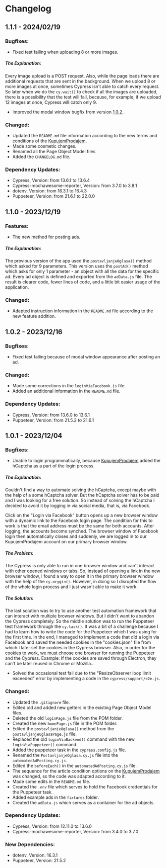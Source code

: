 # Changelog

## 1.1.1 - 2024/02/19

### Bugfixes:

-   Fixed test failing when uploading 8 or more images.

##### The Explanation:

Every image upload is a POST request. Also, while the page loads there are additional requests that are sent in the background. When we upload 8 or more images at once, sometimes Cypress isn't able to catch every request. So later when we do the `cy.wait()` to check if all the images are uploaded, there is a possibility that the test will fail, because, for example, if we upload 12 images at once, Cypress will catch only 9.

-   Improved the modal window bugfix from version [ 1.0.2 ](#102---20231216).

### Changed:

-   Updated the `README.md` file information according to the new terms and conditions of the [KupujemProdajem](https://www.kupujemprodajem.com/).
-   Made some cosmetic changes.
-   Renamed all the Page Object Model files.
-   Added the `CHANGELOG.md` file.

### Dependency Updates:

-   Cypress, Version: from 13.6.1 to 13.6.4
-   Cypress-mochawesome-reporter, Version: from 3.7.0 to 3.8.1
-   dotenv, Version: from 16.3.1 to 16.4.3
-   Puppeteer, Version: from 21.6.1 to 22.0.0

## 1.1.0 - 2023/12/19

### Features:

-   The new method for posting ads.

##### The Explanation:

The previous version of the app used the `postavljanjeOglasa()` method which asked for 9 parameters. This version uses the `postAd()` method which asks for only 1 parameter - an object with all the data for the specific ad. Every ad object is defined and exported from the `adData.js` file. The result is clearer code, fewer lines of code, and a little bit easier usage of the application.

### Changed:

-   Adapted instruction information in the `README.md` file according to the new feature addition.

## 1.0.2 - 2023/12/16

### Bugfixes:

-   Fixed test failing because of modal window appearance after posting an ad.

### Changed:

-   Made some corrections in the `loginViaFacebook.js` file.
-   Added an additional information in the `README.md` file.

### Dependency Updates:

-   Cypress, Version: from 13.6.0 to 13.6.1
-   Puppeteer, Version: from 21.5.2 to 21.6.1

## 1.0.1 - 2023/12/04

### Bugfixes:

-   Unable to login programmatically, because [KupujemProdajem](https://www.kupujemprodajem.com/) added the hCaptcha as a part of the login process.

##### The Explanation:

Couldn't find a way to automate solving the hCaptcha, except maybe with the help of a some hCaptcha solver. But the hCaptcha solver has to be paid and I was looking for a free solution. So instead of solving the hCaptcha I decided to avoid it by logging in via social media, that is, via Facebook.

Click on the "Login via Facebook" button opens up a new browser window with a dynamic link to the Facebook login page. The condition for this to work is that the email address must be the same for both accounts. After logging, the accounts become synched. The browser window of Facebook login then automatically closes and suddenly, we are logged in to our KupujemProdajem account on our primary browser window.

##### The Problem:

The Cypress is only able to run in one browser window and can't interact with other opened windows or tabs. So, instead of opening a link in the new browser window, I found a way to open it in the primary browser window with the help of the `cy.orygin()`. However, in doing so I disrupted the flow of the whole login process and I just wasn't able to make it work.

##### The Solution:

The last solution was to try to use another test automation framework that can interact with multiple browser windows. But I didn't want to abandon the Cypress completely. So the middle solution was to run the Puppeteer test framework through the `cy.task()`. It was a bit of a challenge because I had to learn how to write the code for the Puppeteer which I was using for the first time. In the end, I managed to implement a code that did a login via Facebook and saved the needed cookies in the "cookies.json" file from which I later set the cookies in the Cypress browser. Also, in order for the cookies to work, we must choose one browser for running the Puppeteer and the Cypress. Example: If the cookies are saved through Electron, they can't be later reused in Chrome or Mozilla...

-   Solved the occasional test fail due to the "ResizeObserver loop limit exceeded" error by implementing a code in the `cypress/support/e2e.js`.

### Changed:

-   Updated the `.gitignore` file.
-   Edited old and added new getters in the existing Page Object Model files.
-   Deleted the old `loginPage.js` file from the POM folder.
-   Created the new `homePage.js` file in the POM folder.
-   Edited the `postavljanjeOglasa()` method from the `postavljanjeOglasaPage.js` file.
-   Replaced the old `loginViaBackend()` command with the new `loginViaPuppeteer()` command.
-   Added the puppeteer task in the `cypress.config.js` file.
-   Renamed the `PostavljanjeOglasa.cy.js` file into the `automatedAdPosting.cy.js`.
-   Edited the `beforeEach()` in the `automatedAdPosting.cy.js` file.
-   The sequence for the article condition options on the [KupujemProdajem](https://www.kupujemprodajem.com/) was changed, so the code was adapted according to it.
-   Made some edits in the `README.md` file.
-   Created the `.env` file which serves to hold the Facebook credentials for the Puppeteer task.
-   Added example ads in the `fixtures` folder.
-   Created the `adData.js` which serves as a container for the ad objects.

### Dependency Updates:

-   Cypress, Version: from 12.11.0 to 13.6.0
-   Cypress-mochawesome-reporter, Version: from 3.4.0 to 3.7.0

### New Dependencies:

-   dotenv, Version: 16.3.1
-   Puppeteer, Version: 21.5.2
